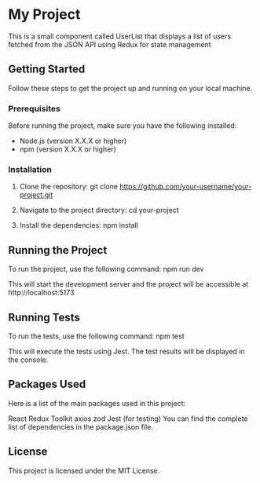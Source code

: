 # My Project

This is a small component called UserList that displays a list of users fetched from the JSON API using Redux for state management

## Getting Started

Follow these steps to get the project up and running on your local machine.

### Prerequisites

Before running the project, make sure you have the following installed:

- Node.js (version X.X.X or higher)
- npm (version X.X.X or higher)

### Installation

1. Clone the repository:
   git clone https://github.com/your-username/your-project.git


2. Navigate to the project directory:
   cd your-project

3. Install the dependencies:
   npm install

## Running the Project
To run the project, use the following command:
   npm run dev


This will start the development server and the project will be accessible at http://localhost:5173

## Running Tests
To run the tests, use the following command:
    npm test

This will execute the tests using Jest. The test results will be displayed in the console.

## Packages Used
Here is a list of the main packages used in this project:

React
Redux Toolkit
axios
zod
Jest (for testing)
You can find the complete list of dependencies in the package.json file.

## License
This project is licensed under the MIT License.